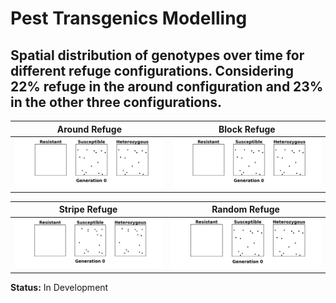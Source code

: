 # Pest Transgenics Modelling
 
 ## Spatial distribution of genotypes over time for different refuge configurations. Considering 22% refuge in the around configuration and 23% in the other three configurations.


| Around Refuge | Block Refuge |
|------------------|-------------------|
| ![Animação torno](animations/animation_around.gif) | ![Animação bloco](animations/animation_block.gif) |

| Stripe Refuge | Random Refuge |
|-------------------|-------------------|
| ![Animação faixas](animations/animation_stripe.gif) | ![Animação aleatório](animations/animation_random.gif) |





**Status:** In Development